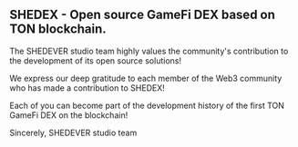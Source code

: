 ## SHEDEX - Open source GameFi DEX based on TON blockchain.

The SHEDEVER studio team highly values the community's contribution to the development of its open source solutions!

We express our deep gratitude to each member of the Web3 community who has made a contribution to SHEDEX!

Each of you can become part of the development history of the first TON GameFi DEX on the blockchain!

Sincerely, SHEDEVER studio team
